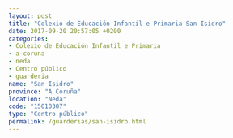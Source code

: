 ```yaml
---
layout: post
title: "Colexio de Educación Infantil e Primaria San Isidro"
date: 2017-09-20 20:57:05 +0200
categories:
- Colexio de Educación Infantil e Primaria
- a-coruna
- neda
- Centro público
- guarderia
name: "San Isidro"
province: "A Coruña"
location: "Neda"
code: "15010307"
type: "Centro público"
permalink: /guarderias/san-isidro.html
---
```

